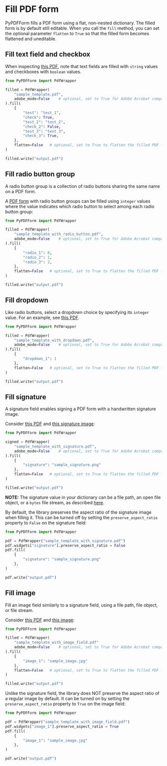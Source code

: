 # Fill PDF form

PyPDFForm fills a PDF form using a flat, non-nested dictionary.
The filled form is by default still editable. When you call the `fill` method, you can set the optional parameter `flatten` to `True` so that the filled form becomes flattened and uneditable.

## Fill text field and checkbox

When inspecting [this PDF](https://github.com/chinapandaman/PyPDFForm/raw/master/pdf_samples/sample_template.pdf), note that text fields are filled with `string` values and checkboxes with `boolean` values.

```python
from PyPDFForm import PdfWrapper

filled = PdfWrapper(
    "sample_template.pdf",
    adobe_mode=False    # optional, set to True for Adobe Acrobat compatibility
).fill(
    {
        "test": "test_1",
        "check": True,
        "test_2": "test_2",
        "check_2": False,
        "test_3": "test_3",
        "check_3": True,
    },
    flatten=False   # optional, set to True to flatten the filled PDF form
)

filled.write("output.pdf")
```

## Fill radio button group

A radio button group is a collection of radio buttons sharing the same name on a PDF form.

A [PDF form](https://github.com/chinapandaman/PyPDFForm/raw/master/pdf_samples/sample_template_with_radio_button.pdf) 
with radio button groups can be filled using `integer` values where the value indicates which radio button to select 
among each radio button group:

```python
from PyPDFForm import PdfWrapper

filled = PdfWrapper(
    "sample_template_with_radio_button.pdf",
    adobe_mode=False    # optional, set to True for Adobe Acrobat compatibility
).fill(
    {
        "radio_1": 0,
        "radio_2": 1,
        "radio_3": 2,
    },
    flatten=False   # optional, set to True to flatten the filled PDF form
)

filled.write("output.pdf")
```

## Fill dropdown

Like radio buttons, select a dropdown choice by specifying its `integer` value. For an example, see
[this PDF](https://github.com/chinapandaman/PyPDFForm/raw/master/pdf_samples/dropdown/sample_template_with_dropdown.pdf).

```python
from PyPDFForm import PdfWrapper

filled = PdfWrapper(
    "sample_template_with_dropdown.pdf",
    adobe_mode=False    # optional, set to True for Adobe Acrobat compatibility
).fill(
    {
        "dropdown_1": 1
    },
    flatten=False   # optional, set to True to flatten the filled PDF form
)

filled.write("output.pdf")
```

## Fill signature

A signature field enables signing a PDF form with a handwritten signature image.

Consider [this PDF](https://github.com/chinapandaman/PyPDFForm/raw/master/pdf_samples/signature/sample_template_with_signature.pdf) 
and [this signature image](https://github.com/chinapandaman/PyPDFForm/raw/master/image_samples/sample_signature.png):

```python
from PyPDFForm import PdfWrapper

signed = PdfWrapper(
    "sample_template_with_signature.pdf",
    adobe_mode=False    # optional, set to True for Adobe Acrobat compatibility
).fill(
    {
        "signature": "sample_signature.png"
    },
    flatten=False   # optional, set to True to flatten the filled PDF form
)

filled.write("output.pdf")
```

**NOTE:** The signature value in your dictionary can be a file path, an open file object, or a `bytes` file stream, as described [here](install.md/#create-a-pdf-wrapper).

By default, the library preserves the aspect ratio of the signature image when filling it. This can be turned off by setting 
the `preserve_aspect_ratio` property to `False` on the signature field:

```python
from PyPDFForm import PdfWrapper

pdf = PdfWrapper("sample_template_with_signature.pdf")
pdf.widgets["signature"].preserve_aspect_ratio = False
pdf.fill(
    {
        "signature": "sample_signature.png"
    },
)

pdf.write("output.pdf")
```

## Fill image

Fill an image field similarly to a signature field, using a file path, file object, or file stream.

Consider [this PDF](https://github.com/chinapandaman/PyPDFForm/raw/master/pdf_samples/sample_template_with_image_field.pdf) 
and [this image](https://github.com/chinapandaman/PyPDFForm/raw/master/image_samples/sample_image.jpg):

```python
from PyPDFForm import PdfWrapper

filled = PdfWrapper(
    "sample_template_with_image_field.pdf"
    adobe_mode=False    # optional, set to True for Adobe Acrobat compatibility
).fill(
    {
        "image_1": "sample_image.jpg"
    },
    flatten=False   # optional, set to True to flatten the filled PDF form
)

filled.write("output.pdf")
```

Unlike the signature field, the library does NOT preserve the aspect ratio of a regular image by default. It can be turned on by setting 
the `preserve_aspect_ratio` property to `True` on the image field:

```python
from PyPDFForm import PdfWrapper

pdf = PdfWrapper("sample_template_with_image_field.pdf")
pdf.widgets["image_1"].preserve_aspect_ratio = True
pdf.fill(
    {
        "image_1": "sample_image.jpg"
    },
)

pdf.write("output.pdf")
```
